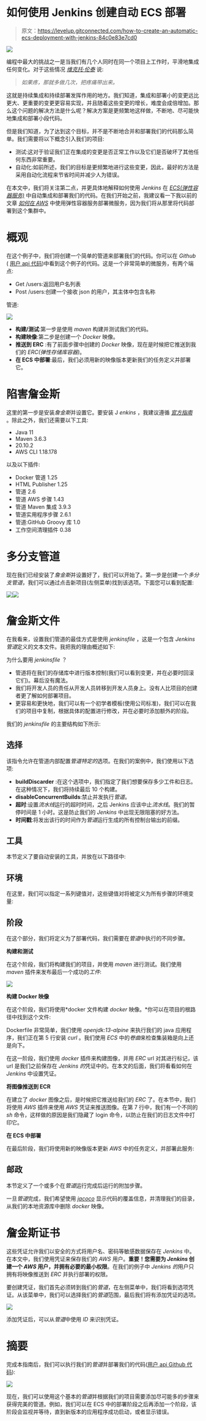 # 如何使用 Jenkins 创建自动 ECS 部署

> 原文：<https://levelup.gitconnected.com/how-to-create-an-automatic-ecs-deployment-with-jenkins-84c0e83e7cd0>

![](img/4e8b6a46d1a80bf090f6638e26dd8471.png)

编程中最大的挑战之一是当我们有几个人同时在同一个项目上工作时，平滑地集成任何变化。对于这些情况 [*维克托·伦泰*](http://victorrentea.ro/) 说:

> *如果疼，那就多做几次，把疼痛带出来。*

这就是持续集成和持续部署发挥作用的地方。我们知道，集成和部署小的变更远比更大、更重要的变更更容易实现，并且随着这些变更的增长，难度会成倍增加。那么这个问题的解决方法是什么呢？解决方案是更频繁地这样做，不断地、尽可能快地集成和部署小段代码。

但是我们知道，为了达到这个目标，并不是不断地合并和部署我们的代码那么简单。我们需要将以下概念引入我们的项目:

*   测试:这对于验证我们正在集成的变更是否正常工作以及它们是否破坏了其他任何东西非常重要。
*   自动化:如前所述，我们的目标是更频繁地进行这些变更，因此，最好的方法是采用自动化流程来节省时间并减少人为错误。

在本文中，我们将关注第二点，并更具体地解释如何使用 *Jenkins* 在 [*ECS(弹性容器服务)*](https://aws.amazon.com/ecs/?whats-new-cards.sort-by=item.additionalFields.postDateTime&whats-new-cards.sort-order=desc&ecs-blogs.sort-by=item.additionalFields.createdDate&ecs-blogs.sort-order=desc) 中自动集成和部署我们的代码。在我们开始之前，我建议看一下我以前的文章 [*如何在 AWS*](https://carloshn90.medium.com/how-to-deploy-a-microservice-using-elastic-container-service-in-aws-b1ac20685f4) 中使用弹性容器服务部署微服务，因为我们将从那里将代码部署到这个集群中。

# 概观

在这个例子中，我们将创建一个简单的管道来部署我们的代码。你可以在 *Github* ( [用户 api 代码](https://github.com/carloshn90/user-api-fargate))中看到这个例子的代码。这是一个非常简单的微服务，有两个端点:

*   Get /users:返回用户名列表
*   Post /users:创建一个接收 json 的用户，其主体中包含名称

管道:

![](img/2a4677c9d0fb83a43156666ef3f802d4.png)

*   **构建/测试**:第一步是使用 *maven* 构建并测试我们的代码。
*   **构建映像**:第二步是创建一个 *Docker* 映像。
*   **推送到 ERC** :有了前面步骤中创建的 *Docker* 映像，现在是时候把它推送到我们的 *ERC(弹性存储库容器)*。
*   **在 ECS 中部署**:最后，我们必须用新的映像版本更新我们的任务定义并部署它。

# 陷害詹金斯

这里的第一步是安装*詹金斯*并设置它。要安装 J *enkins* ，我建议遵循 [*官方指南*](https://www.jenkins.io/doc/book/installing/) 。除此之外，我们还需要以下工具:

*   Java 11
*   Maven 3.6.3
*   20.10.2
*   AWS CLI 1.18.178

以及以下插件:

*   Docker 管道 1.25
*   HTML Publisher 1.25
*   管道 2.6
*   管道 AWS 步骤 1.43
*   管道 Maven 集成 3.9.3
*   管道实用程序步骤 2.6.1
*   管道:GitHub Groovy 库 1.0
*   工作空间清理插件 0.38

# 多分支管道

现在我们已经安装了*詹金斯*并设置好了，我们可以开始了。第一步是创建一个*多分支管道*，我们可以通过点击新项目(左侧菜单)找到该选项。下面您可以看到配置:

![](img/64fec44adfdce29333091d30bff1d093.png)![](img/3dcf1c7f0c506208f0f6a80100f6b224.png)

# 詹金斯文件

在我看来，设置我们管道的最佳方式是使用 *jenkinsfile* ，这是一个包含 *Jenkins 管道*定义的文本文件。我把我的理由概述如下:

为什么要用 *jenkinsfile* ？

*   管道将在我们的存储库中进行版本控制(我们可以看到变更，并在必要时回滚它们)。幕后没有魔法。
*   我们将开发人员的责任从开发人员转移到开发人员身上。没有人比项目的创建者更了解如何部署项目。
*   更容易和更快地，我们可以有一个初学者模板(使用公司标准)，我们可以在我们的项目中复制，根据具体的配置进行修改，并在必要时添加额外的阶段。

我们的 *jenkinsfile* 的主要结构如下所示:

## 选择

该指令允许在管道内部配置*管道特定的*选项。在我们的案例中，我们使用以下选项:

*   **buildDiscarder** :在这个选项中，我们指定了我们想要保存多少工件和日志。在这种情况下，我们将持续最后 10 个构建。
*   **disableConcurrentBuilds**:禁止并发执行*管道*。
*   **超时**:设置*流水线*运行的超时时间，之后 Jenkins 应该中止*流水线*。我们的暂停时间是 1 小时。这是防止我们的 *Jenkins* 中出现无限阻塞的好方法。
*   **时间戳**:将发出该行的时间作为*管道*运行生成的所有控制台输出的前缀。

## 工具

本节定义了要自动安装的工具，并放在以下路径中:

## 环境

在这里，我们可以指定一系列键值对，这些键值对将被定义为所有步骤的环境变量:

## 阶段

在这个部分，我们将定义为了部署代码，我们需要在*管道*中执行的不同步骤。

**构建和测试**

在这个阶段，我们将构建我们的项目，并使用 *maven* 进行测试。我们使用 *maven* 插件来发布最后一个成功的*工件*:

![](img/d69a00e1d80ec844ddb01ecfe3190eb6.png)

**构建 Docker 映像**

在这个阶段，我们将使用*docker 文件构建 *docker* 映像。*你可以在项目的根路径中找到这个文件:

Dockerfile 非常简单，我们使用 *openjdk:13-alpine* 来执行我们的 java 应用程序，我们正在第 5 行安装 *curl* 。我们使用 *ECS* 中的*卷曲*来检查集装箱是向上还是向下。

在这一阶段，我们使用 *docker* 插件来构建图像，并用 *ERC* url 对其进行标记，该 url 是我们之前保存在 *Jenkins 的*凭证中的。在本文的后面，我们将看看如何在 *Jenkins* 中设置凭证。

**将图像推送到 ECR**

在建立了 *docker* 图像之后，是时候把它推送给我们的 *ERC* 了。在本节中，我们将使用 *AWS* 插件来使用 *AWS* 凭证来推送图像。在第 7 行中，我们有一个不同的 *sh* 命令，这样做的原因是我们隐藏了 login 命令，以防止在我们的日志文件中打印它。

**在 ECS 中部署**

在最后阶段，我们将使用新的映像版本更新 *AWS* 中的任务定义，并部署此服务:

## 邮政

本节定义了一个或多个在*管道*运行完成后运行的附加步骤。

一旦*管道*完成，我们希望使用 [*jacoco*](https://github.com/jacoco/jacoco) 显示代码的覆盖信息，并清理我们的目录，从我们的本地资源库中删除 *docker* 映像。

# 詹金斯证书

这些凭证允许我们以安全的方式将用户名、密码等敏感数据保存在 *Jenkins* 中。在本文中，我们使用凭证来保存我们的 *AWS* 用户。**重要！您需要为 *Jenkins* 创建一个 *AWS* 用户，并拥有必要的最小权限**。在我们的例子中 *Jenkins 的*用户只拥有将映像推送到 *ERC* 并执行部署的权限。

要创建凭证，我们首先必须转到我们的*管道*，在左侧菜单中，我们将看到选项凭证。从该菜单中，我们可以选择我们的*管道*范围，最后我们将有添加凭证的选项。

![](img/d0baf6e37fb23916db41ce2d2ea7450a.png)

添加凭证后，可以从*管道*中使用 *ID* 来识别凭证。

# 摘要

完成本指南后，我们可以执行我们的*管道*并部署我们的代码([用户 api Github 代码](https://github.com/carloshn90/user-api-fargate)):

![](img/bbd635ca656afd3e20c408c2af44922d.png)

现在，我们可以使用这个基本的*管道*并根据我们的项目需要添加尽可能多的步骤来获得完美的管道。例如，我们可以在 ECS 中的部署阶段之后再添加一个阶段，该阶段会监视并等待，直到新版本的应用程序成功启动，或者显示错误。